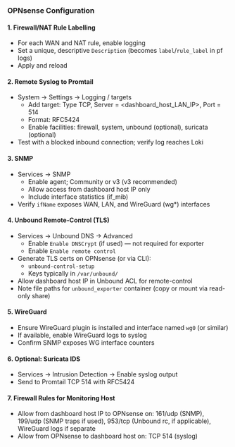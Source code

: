 ### OPNsense Configuration

#### 1. Firewall/NAT Rule Labelling
- For each WAN and NAT rule, enable logging
- Set a unique, descriptive `Description` (becomes `label`/`rule_label` in pf logs)
- Apply and reload

#### 2. Remote Syslog to Promtail
- System → Settings → Logging / targets
  - Add target: Type TCP, Server = <dashboard_host_LAN_IP>, Port = 514
  - Format: RFC5424
  - Enable facilities: firewall, system, unbound (optional), suricata (optional)
- Test with a blocked inbound connection; verify log reaches Loki

#### 3. SNMP
- Services → SNMP
  - Enable agent; Community or v3 (v3 recommended)
  - Allow access from dashboard host IP only
  - Include interface statistics (if_mib)
- Verify `ifName` exposes WAN, LAN, and WireGuard (wg*) interfaces

#### 4. Unbound Remote-Control (TLS)
- Services → Unbound DNS → Advanced
  - Enable `Enable DNSCrypt` (if used) — not required for exporter
  - Enable `Enable remote control`
- Generate TLS certs on OPNsense (or via CLI):
  - `unbound-control-setup`
  - Keys typically in `/var/unbound/`
- Allow dashboard host IP in Unbound ACL for remote-control
- Note file paths for `unbound_exporter` container (copy or mount via read-only share)

#### 5. WireGuard
- Ensure WireGuard plugin is installed and interface named `wg0` (or similar)
- If available, enable WireGuard logs to syslog
- Confirm SNMP exposes WG interface counters

#### 6. Optional: Suricata IDS
- Services → Intrusion Detection → Enable syslog output
- Send to Promtail TCP 514 with RFC5424

#### 7. Firewall Rules for Monitoring Host
- Allow from dashboard host IP to OPNsense on: 161/udp (SNMP), 199/udp (SNMP traps if used), 953/tcp (Unbound rc, if applicable), WireGuard logs if separate
- Allow from OPNsense to dashboard host on: TCP 514 (syslog)
